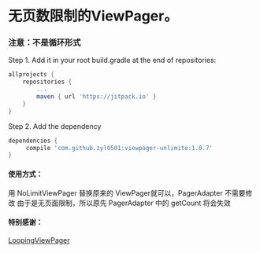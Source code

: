 # 无页数限制的ViewPager。
### 注意：不是循环形式

Step 1. Add it in your root build.gradle at the end of repositories:
``` gradle
allprojects {
	repositories {
		...
		maven { url 'https://jitpack.io' }
	}
}
```

Step 2. Add the dependency
``` gradle
dependencies {
	 compile 'com.github.zyl0501:viewpager-unlimite:1.0.7'
}
```

#### 使用方式：

用 NoLimitViewPager 替换原来的 ViewPager就可以，PagerAdapter 不需要修改
由于是无页面限制，所以原先 PagerAdapter 中的 getCount 将会失效


#### 特别感谢：
[LoopingViewPager](https://github.com/imbryk/LoopingViewPager)
